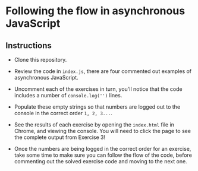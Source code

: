 # Following the flow in asynchronous JavaScript



## Instructions

- Clone this repository.

- Review the code in `index.js`, there are four commented out examples of asynchronous JavaScript.

- Uncomment each of the exercises in turn, you'll notice that the code includes a number of `console.log('')` lines.

- Populate these empty strings so that numbers are logged out to the console in the correct order `1, 2, 3...`.

- See the results of each exercise by opening the `index.html` file in Chrome, and viewing the console. You will need to click the page to see the complete output from Exercise 3!

- Once the numbers are being logged in the correct order for an exercise, take some time to make sure you can follow the flow of the code, before commenting out the solved exercise code and moving to the next one.

